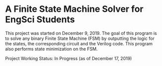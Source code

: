 # A Finite State Machine Solver for EngSci Students
This project was started on December 9, 2019. The goal of this program is to solve any binary Finite State Machine (FSM) by outputting the logic for the states, the corresponding circuit and the Verilog code. This program also performs state minimization on the FSM.

Project Working Status: In Progress (as of December 17, 2019)